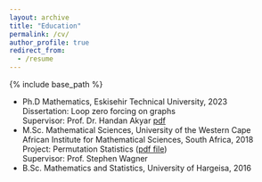 ```yaml
---
layout: archive
title: "Education"
permalink: /cv/
author_profile: true
redirect_from:
  - /resume
---
```


{% include base_path %}

* Ph.D  Mathematics, Eskisehir Technical University, 2023 \
  Dissertation: Loop zero forcing on graphs \
  Supervisor: Prof. Dr. Handan Akyar [pdf](https://arxiv.org/pdf/2309.16624.pdf)
* M.Sc.  Mathematical Sciences, University of the Western Cape\
  African Institute for Mathematical Sciences, South Africa, 2018\
  Project: Permutation Statistics ([pdf file](https://drive.google.com/file/d/1BhM7YtUaQklKBM9gFUtD0FSiMQ-X8Nqo/view))\
  Supervisor: Prof. Stephen Wagner
* B.Sc. Mathematics and Statistics, University of Hargeisa, 2016


